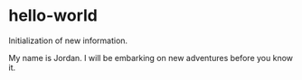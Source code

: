 # hello-world
Initialization of new information.

My name is Jordan. I will be embarking on new adventures before you know it. 

